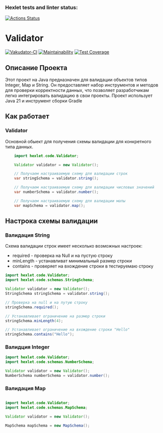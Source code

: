### Hexlet tests and linter status:
[![Actions Status](https://github.com/AlexSorb/java-project-78/actions/workflows/hexlet-check.yml/badge.svg)](https://github.com/AlexSorb/java-project-78/actions)

# Validator
[![Vakudator-CI](https://github.com/AlexSorb/java-project-78/actions/workflows/validator-CI.yml/badge.svg)](https://github.com/AlexSorb/java-project-78/actions/workflows/validator-CI.yml)
[![Maintainability](https://api.codeclimate.com/v1/badges/8d20511ba2a3768047f9/maintainability)](https://codeclimate.com/github/AlexSorb/java-project-78/maintainability)
[![Test Coverage](https://api.codeclimate.com/v1/badges/8d20511ba2a3768047f9/test_coverage)](https://codeclimate.com/github/AlexSorb/java-project-78/test_coverage)

## Описание Проекта
<p>Этот проект на Java предназначен для валидации объектов типов Integer, Map и String.
Он предоставляет набор инструментов и методов для проверки корректности данных,
что позволяет разработчикам легко интегрировать валидацию в свои проекты. Проект использует Java 21 и инструмент сборки Gradle
</p>

## Как работает

### Validator
Основной обыект для получения схемы валидации для конкретного типа данных.

```java
    import hexlet.code.Validator;

    Validator validator = new Validator();

    // Получаем настраиваемую схему для валидации строк
    var stringSchema = validator.string();

    // Получаем настраиваемую схему для валидации числовых значений
    var numberSchema = validator.number();

    // Получаем настраиваемую схему для валидации мапы
    var mapSchema = validator.map();
```

## Настрока схемы валидации

### Валидация String
Схема валидации строк имеет несколько возможных настроек:
- required - проверка на Null и на пустую строку
- minLength - устанавливат минимальный размер строки
- contains - проверяет на вхождение строки в тестируемаю строку 
```java
import hexlet.code.Validator;
import hexlet.code.schemas.StringSchema;

Validator validator = new Validator();
StringSchema stringSchema = validator.string();

// Проверка на null и на путую строку 
stringSchema.required();

// Устанавливает ограничение на размер строки
stringSchema.minLength(4);

// Устанавливает ограничение на вхождение строки "Hello"
stringSchema.contains("Hello");
```

### Валидция Integer

```java
import hexlet.code.Validator;
import hexlet.code.schemas.NumberSchema;

Validator validator = new Validator();
NumberSchema numberSchema = validator.number();

```
### Валидация Map

```java

import hexlet.code.Validator;
import hexlet.code.schemas.MapSchema;

Validator validator = new Validator();

MapSchema mapSchema = new MapSchema();

```
